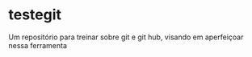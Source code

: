 # testegit
Um repositório para treinar sobre git e git hub, visando em aperfeiçoar nessa ferramenta

